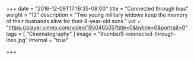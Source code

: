 +++
date = "2016-12-09T17:16:35-08:00"
title = "Connected through loss"
weight = "12"
description = "Two young military widows keep the memory of their husbands alive for their 8-year-old sons."
vid = "https://player.vimeo.com/video/195046505?title=0&byline=0&portrait=0"
tags = [ "Cinematography" ]
image = "thumbs/9-connected-through-loss.jpg"
internal = "true"

+++
